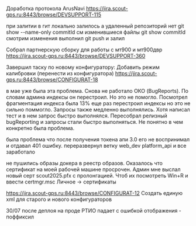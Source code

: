  Доработка протокола ArusNavi
 https://jira.scout-gps.ru:8443/browse/DEVSUPPORT-115

при залитии в гит локально залилось а удаленный репозиторий нет
git show --name-only commitId     см изменившиеся файлы
git show commitId смотрим изменения
выполнил git push и залил

Собрал партнерскую сборку для работы с мт900 и мт900двр
https://jira.scout-gps.ru:8443/browse/DEVSUPPORT-360

Завершил таску по новому конфигуратору:
Добавить режим калибровки (перенести из конфигуратора)
https://jira.scout-gps.ru:8443/browse/CONFIGURAT-18

в мае уже была эта проблема.
Снова не работало ОКО (BugReports). По словам админа индексы он перестроил. Но это не помогло. Посмотрел фрагментация индекса была 13% еще раз перестроил индексы но это не сильно поммогло. Запросы также медленно выполнялись. Хотя написал тест и в нем запрос быстро выполнялся. Пересобрал релизный bugReporting и запросы стали быстро выполняться. Не понятно в чем конкретно была проблема.

была проблема что после получения токена апи 3.0 его не воспринимал и отдавал 401 ошибку. переразвернул ветку web_dev platform_api и все заработало

не пушились образы докера в реестр образов. Оказалось что сертификат на моей рабочей машине просрочен. Админ мне выслал новый серт scout2025.pfx с пролонгацией. Чтоб их посмотреть Win+R и ввести certmgr.msc  Личное -> сертификаты

https://jira.scout-gps.ru:8443/browse/CONFIGURAT-12
Создать единую xml для старого и нового конфигураторов

30/07 после деплоя на проде РТИО падает с ошибкой отображения - поффиксил
 